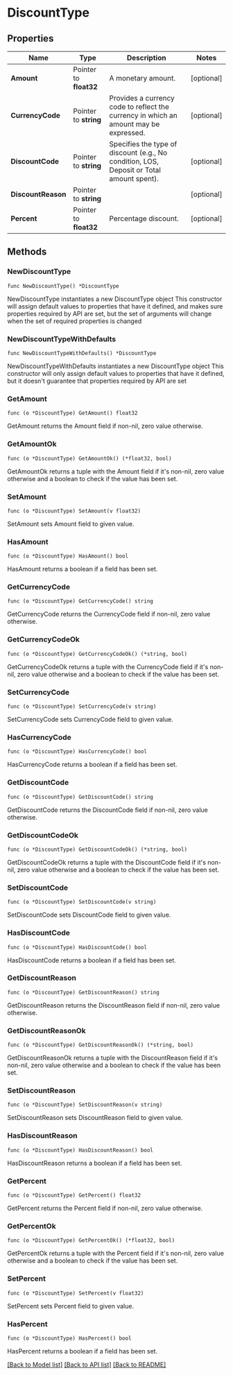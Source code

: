 # DiscountType

## Properties

Name | Type | Description | Notes
------------ | ------------- | ------------- | -------------
**Amount** | Pointer to **float32** | A monetary amount. | [optional] 
**CurrencyCode** | Pointer to **string** | Provides a currency code to reflect the currency in which an amount may be expressed. | [optional] 
**DiscountCode** | Pointer to **string** | Specifies the type of discount (e.g., No condition, LOS, Deposit or Total amount spent). | [optional] 
**DiscountReason** | Pointer to **string** |  | [optional] 
**Percent** | Pointer to **float32** | Percentage discount. | [optional] 

## Methods

### NewDiscountType

`func NewDiscountType() *DiscountType`

NewDiscountType instantiates a new DiscountType object
This constructor will assign default values to properties that have it defined,
and makes sure properties required by API are set, but the set of arguments
will change when the set of required properties is changed

### NewDiscountTypeWithDefaults

`func NewDiscountTypeWithDefaults() *DiscountType`

NewDiscountTypeWithDefaults instantiates a new DiscountType object
This constructor will only assign default values to properties that have it defined,
but it doesn't guarantee that properties required by API are set

### GetAmount

`func (o *DiscountType) GetAmount() float32`

GetAmount returns the Amount field if non-nil, zero value otherwise.

### GetAmountOk

`func (o *DiscountType) GetAmountOk() (*float32, bool)`

GetAmountOk returns a tuple with the Amount field if it's non-nil, zero value otherwise
and a boolean to check if the value has been set.

### SetAmount

`func (o *DiscountType) SetAmount(v float32)`

SetAmount sets Amount field to given value.

### HasAmount

`func (o *DiscountType) HasAmount() bool`

HasAmount returns a boolean if a field has been set.

### GetCurrencyCode

`func (o *DiscountType) GetCurrencyCode() string`

GetCurrencyCode returns the CurrencyCode field if non-nil, zero value otherwise.

### GetCurrencyCodeOk

`func (o *DiscountType) GetCurrencyCodeOk() (*string, bool)`

GetCurrencyCodeOk returns a tuple with the CurrencyCode field if it's non-nil, zero value otherwise
and a boolean to check if the value has been set.

### SetCurrencyCode

`func (o *DiscountType) SetCurrencyCode(v string)`

SetCurrencyCode sets CurrencyCode field to given value.

### HasCurrencyCode

`func (o *DiscountType) HasCurrencyCode() bool`

HasCurrencyCode returns a boolean if a field has been set.

### GetDiscountCode

`func (o *DiscountType) GetDiscountCode() string`

GetDiscountCode returns the DiscountCode field if non-nil, zero value otherwise.

### GetDiscountCodeOk

`func (o *DiscountType) GetDiscountCodeOk() (*string, bool)`

GetDiscountCodeOk returns a tuple with the DiscountCode field if it's non-nil, zero value otherwise
and a boolean to check if the value has been set.

### SetDiscountCode

`func (o *DiscountType) SetDiscountCode(v string)`

SetDiscountCode sets DiscountCode field to given value.

### HasDiscountCode

`func (o *DiscountType) HasDiscountCode() bool`

HasDiscountCode returns a boolean if a field has been set.

### GetDiscountReason

`func (o *DiscountType) GetDiscountReason() string`

GetDiscountReason returns the DiscountReason field if non-nil, zero value otherwise.

### GetDiscountReasonOk

`func (o *DiscountType) GetDiscountReasonOk() (*string, bool)`

GetDiscountReasonOk returns a tuple with the DiscountReason field if it's non-nil, zero value otherwise
and a boolean to check if the value has been set.

### SetDiscountReason

`func (o *DiscountType) SetDiscountReason(v string)`

SetDiscountReason sets DiscountReason field to given value.

### HasDiscountReason

`func (o *DiscountType) HasDiscountReason() bool`

HasDiscountReason returns a boolean if a field has been set.

### GetPercent

`func (o *DiscountType) GetPercent() float32`

GetPercent returns the Percent field if non-nil, zero value otherwise.

### GetPercentOk

`func (o *DiscountType) GetPercentOk() (*float32, bool)`

GetPercentOk returns a tuple with the Percent field if it's non-nil, zero value otherwise
and a boolean to check if the value has been set.

### SetPercent

`func (o *DiscountType) SetPercent(v float32)`

SetPercent sets Percent field to given value.

### HasPercent

`func (o *DiscountType) HasPercent() bool`

HasPercent returns a boolean if a field has been set.


[[Back to Model list]](../README.md#documentation-for-models) [[Back to API list]](../README.md#documentation-for-api-endpoints) [[Back to README]](../README.md)


